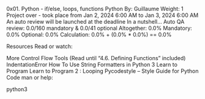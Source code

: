 0x01. Python - if/else, loops, functions
Python
 By: Guillaume
 Weight: 1
 Project over - took place from Jan 2, 2024 6:00 AM to Jan 3, 2024 6:00 AM
 An auto review will be launched at the deadline
In a nutshell…
Auto QA review: 0.0/160 mandatory & 0.0/41 optional
Altogether:  0.0%
Mandatory: 0.0%
Optional: 0.0%
Calculation:  0.0% + (0.0% * 0.0%)  == 0.0%


Resources
Read or watch:

More Control Flow Tools (Read until “4.6. Defining Functions” included)
IndentationError
How To Use String Formatters in Python 3
Learn to Program
Learn to Program 2 : Looping
Pycodestyle – Style Guide for Python Code
man or help:

python3
